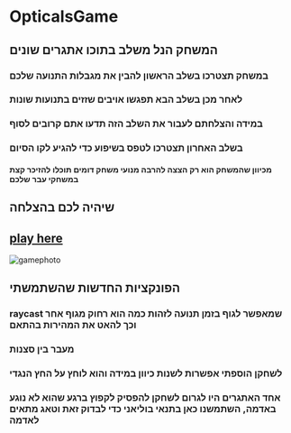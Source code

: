 # OpticalsGame
## המשחק הנל משלב בתוכו אתגרים שונים
### במשחק תצטרכו בשלב הראשון להבין את מגבלות התנועה שלכם
### לאחר מכן בשלב הבא תפגשו אויבים שזזים בתנועות שונות
### במידה והצלחתם לעבור את השלב הזה תדעו אתם קרובים לסוף
### בשלב האחרון תצטרכו לטפס בשיפוע כדי להגיע לקו הסיום
#### מכיוון שהמשחק הוא רק הצצה להרבה מנועי משחק דומים תוכלו להזיכר קצת במשחקי עבר שלכם
## שיהיה לכם בהצלחה
## [play here](https://tommy-bar.itch.io/obstacle-game)
![gamephoto](https://github.com/GameDev-Tommy-Bar/ObstaclesGame/blob/29e053b1f29cefa482b9fe6a51e84c081dc7cc85/Assets/pics/firstfloor.png)
## הפונקציות החדשות שהשתמשתי
### raycast שמאפשר לגוף בזמן תנועה לזהות כמה הוא רחוק מגוף אחר וכך להאט את המהירות בהתאם 
### מעבר בין סצנות
### לשחקן הוספתי אפשרות לשנות כיוון במידה והוא לוחץ על החץ הנגדי
### אחד האתגרים היו לגרום לשחקן להפסיק לקפוץ ברגע שהוא לא נוגע באדמה, השתמשנו כאן בתנאי בוליאני כדי לבדוק זאת וטאג מתאים לאדמה
